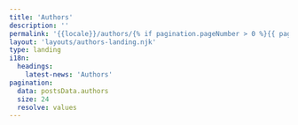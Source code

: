 ```yaml
---
title: 'Authors'
description: ''
permalink: '{{locale}}/authors/{% if pagination.pageNumber > 0 %}{{ pagination.pageNumber + 1 }}/{% endif %}index.html'
layout: 'layouts/authors-landing.njk'
type: landing
i18n:
  headings:
    latest-news: 'Authors'
pagination:
  data: postsData.authors
  size: 24
  resolve: values
---
```

